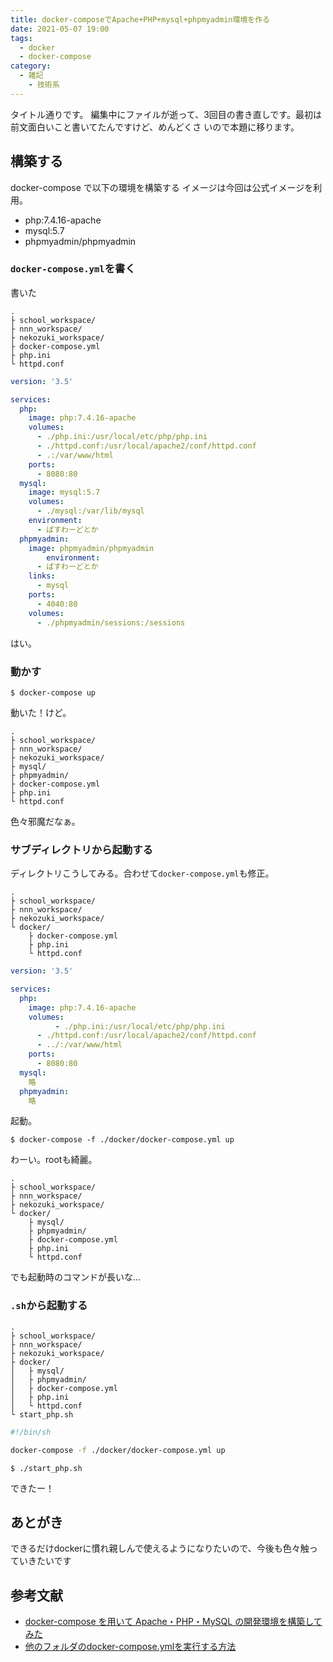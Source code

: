 ```yaml
---
title: docker-composeでApache+PHP+mysql+phpmyadmin環境を作る
date: 2021-05-07 19:00
tags:
  - docker
  - docker-compose
category:
  - 雑記
    - 技術系
---
```


タイトル通りです。
編集中にファイルが逝って、3回目の書き直しです。最初は前文面白いこと書いてたんですけど、めんどくさ
いので本題に移ります。

<!-- more -->

## 構築する
docker-compose で以下の環境を構築する
イメージは今回は公式イメージを利用。

- php:7.4.16-apache
- mysql:5.7
- phpmyadmin/phpmyadmin

### `docker-compose.yml`を書く
書いた

```
.
├ school_workspace/
├ nnn_workspace/
├ nekozuki_workspace/
├ docker-compose.yml
├ php.ini
└ httpd.conf
```

```yml docker-compose.yml
version: '3.5'

services:
  php:
    image: php:7.4.16-apache
    volumes:
      - ./php.ini:/usr/local/etc/php/php.ini
      - ./httpd.conf:/usr/local/apache2/conf/httpd.conf
      - .:/var/www/html
    ports:
      - 8080:80
  mysql:
    image: mysql:5.7
    volumes:
      - ./mysql:/var/lib/mysql
    environment:
      - ぱすわーどとか
  phpmyadmin:
    image: phpmyadmin/phpmyadmin
        environment:
      - ぱすわーどとか
    links:
      - mysql
    ports:
      - 4040:80
    volumes:
      - ./phpmyadmin/sessions:/sessions
```

はい。

### 動かす

```shell
$ docker-compose up
```

動いた！けど。

```
.
├ school_workspace/
├ nnn_workspace/
├ nekozuki_workspace/
├ mysql/
├ phpmyadmin/
├ docker-compose.yml
├ php.ini
└ httpd.conf
```

色々邪魔だなぁ。

### サブディレクトリから起動する

ディレクトリこうしてみる。合わせて`docker-compose.yml`も修正。

```
.
├ school_workspace/
├ nnn_workspace/
├ nekozuki_workspace/
└ docker/
    ├ docker-compose.yml
    ├ php.ini
    └ httpd.conf
```

```yml docker-compose.yml
version: '3.5'

services:
  php:
    image: php:7.4.16-apache
    volumes:
          - ./php.ini:/usr/local/etc/php/php.ini
      - ./httpd.conf:/usr/local/apache2/conf/httpd.conf
      - ../:/var/www/html
    ports:
      - 8080:80
  mysql:
    略
  phpmyadmin:
    略
```

起動。

```shell
$ docker-compose -f ./docker/docker-compose.yml up
```

わーい。rootも綺麗。
```
.
├ school_workspace/
├ nnn_workspace/
├ nekozuki_workspace/
└ docker/
    ├ mysql/
    ├ phpmyadmin/
    ├ docker-compose.yml
    ├ php.ini
    └ httpd.conf
```
でも起動時のコマンドが長いな...

### `.sh`から起動する

```
.
├ school_workspace/
├ nnn_workspace/
├ nekozuki_workspace/
├ docker/
│   ├ mysql/
│   ├ phpmyadmin/
│   ├ docker-compose.yml
│   ├ php.ini
│   └ httpd.conf
└ start_php.sh
```

```sh
#!/bin/sh

docker-compose -f ./docker/docker-compose.yml up
```

```shell
$ ./start_php.sh
```

できたー！

## あとがき
できるだけdockerに慣れ親しんで使えるようになりたいので、今後も色々触っていきたいです

## 参考文献
- [docker-compose を用いて Apache・PHP・MySQL の開発環境を構築してみた](https://qiita.com/sugurutakahashi12345/items/5daf89b2d33ef8d9fa2e)
- [他のフォルダのdocker-compose.ymlを実行する方法](https://qiita.com/sakapun/items/4249b814def5abbeb02c)
